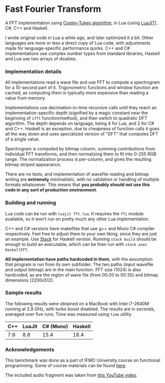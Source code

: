 # Fast Fourier Transform

A FFT implementation using [Cooley-Tukey algorithm](https://en.wikipedia.org/wiki/Cooley%E2%80%93Tukey_FFT_algorithm), in Lua (using [LuaJIT](https://luajit.org/)), C#, C++ and Haskell.

I wrote original code in Lua a while ago, and later optimized it a bit. Other languages are more or less a direct copy of Lua code, with adjustments made for language-specific performance quirks. C++ and C# implementations use complex number types from standard libraries, Haskell and Lua use two arrays of doubles.

### Implementation details

All implementations read a wave file and use FFT to compute a spectrogram for a 10-second part of it. Trigonometric functions and window function are cached, as computing them is typically more expensive than reading a value from memory.

Implementations use decimation-in-time recursive calls until they reach an implementation-specific depth (signified by a magic constant near the beginning of ```ifft``` function/method), and then switch to quadratic DFT algorithm. The depth depends on language, being 4 for Lua, and 2 for C# and C++. Haskell is an exception, due to cheapness of function calls it goes all the way down and uses specialized version of "DFT" that computes DFT of a single value.

Spectrogram is computed by bitmap column, summing contributions from individual FFT transforms, and then normalizing them to fit into 0-255 RGB range. The normalization process is per-column, and gives the resulting bitmap striped appearance.

There are no tests, and implementation of wavefile reading and bitmap writing are **extremely** minimalistic, with no validation or handling of multiple formats whatsoever. This means that **you probably should not use this code in any sort of production environment**.

### Building and running
Lua code can be run with ```luajit fft.lua```. It requires the ```ffi``` module available, so it won't run on pretty much any other Lua implementation.

C++ and C# versions have makefiles that use g++ and Mono C# compiler respectively. Feel free to adjust them to your own liking, since they are just an example.
Use [Stack](http://haskellstack.org) for Haskell version. Running ```stack build``` should be enough to build an executable, which can be then run with ```stack exec HaskellFFT```.

**All implementation have paths hardcoded in them**, with the assumption that program is run from its own subfolder. The two paths (input wavefile and output bitmap) are in the main function. FFT size (1024) is also hardcoded, as are the region of wave file (from 00:20 to 00:30) and bitmap dimensions (2200x512).

### Sample results

The following results were obtained on a MacBook with Intel i7-2640M running at 2.8 GHz, with turbo boost disabled. The results are in seconds, averaged over five runs. Time was measured using ```time``` utility.

 C++ | LuaJit | C# (Mono) | Haskell 
-----|--------|-----------|---------
 7.6 | 8.8    |  15.4     |  18.4

### Acknowledgements
This benchmark was done as a part of IFMO University course on functional programming. Some of course materials can be found [here](https://github.com/jagajaga/FP-Course-ITMO).

The included audio fragment was taken from [this YouTube video](https://www.youtube.com/watch?v=8uCMmSDwHNA).

